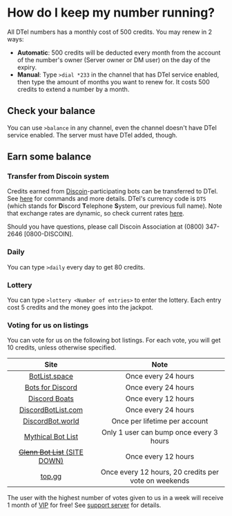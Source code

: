 # How do I keep my number running?
All DTel numbers has a monthly cost of 500 credits. You may renew in 2 ways:

* **Automatic**: 500 credits will be deducted every month from the account of the number's owner (Server owner or DM user) on the day of the expiry.
* **Manual**: Type `>dial *233` in the channel that has DTel service enabled, then type the amount of months you want to renew for. It costs 500 credits to extend a number by a month.

## Check your balance
You can use `>balance` in any channel, even the channel doesn't have DTel service enabled. The server must have DTel added, though.

## Earn some balance
### Transfer from Discoin system
Credits earned from [Discoin](https://discoin.gitbook.io)-participating bots can be transferred to DTel. See [here](https://discoin.gitbook.io/docs/users-guide) for commands and more details. DTel's currency code is `DTS` (which stands for **D**iscord **T**elephone **S**ystem, our previous full name). Note that exchange rates are dynamic, so check current rates [here](https://dash.discoin.zws.im/#/currencies).

Should you have questions, please call Discoin Association at (0800) 347-2646 [0800-DISCOIN].

### Daily
You can type `>daily` every day to get 80 credits.

### Lottery
You can type `>lottery <Number of entries>` to enter the lottery. Each entry cost 5 credits and the money goes into the jackpot.

### Voting for us on listings
You can vote for us on the following bot listings. For each vote, you will get 10 credits, unless otherwise specified.

| Site | Note |
| :--: | :--: |
| [BotList.space](https://botlist.space/bot/377609965554237453) | Once every 24 hours |
| [Bots for Discord](https://botsfordiscord.com/bots/377609965554237453/vote) | Once every 24 hours |
| [Discord Boats](https://discord.boats/bot/377609965554237453/vote) | Once every 12 hours |
| [DiscordBotList.com](https://discordbotlist.com/bots/377609965554237453/upvote) | Once every 24 hours |
| [DiscordBot.world](https://discordbot.world/bot/377609965554237453) | Once per lifetime per account |
| [Mythical Bot List](https://mythicalbots.xyz/bot/377609965554237453) | Only 1 user can bump once every 3 hours |
| [~~Glenn Bot List~~ (SITE DOWN)](https://glennbotlist.xyz/bot/377609965554237453/vote) | Once every 12 hours |
| [top.gg](https://top.gg/bot/377609965554237453/vote) | Once every 12 hours, 20 credits per vote on weekends |

The user with the highest number of votes given to us in a week will receive 1 month of [VIP](./VIP%20Number/) for free! See [support server](https://discord.gg/RN7pxrB) for details.

